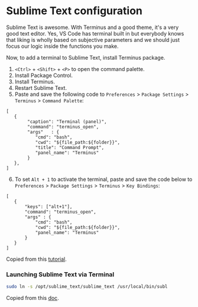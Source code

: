# Sublime Text configuration

Sublime Text is awesome. With Terminus and a good theme, it's a very good text editor. Yes, VS Code has terminal built in but everybody knows that liking is wholly based on subjective parameters and we should just focus our logic inside the functions you make.

Now, to add a terminal to Sublime Text, install Terminus package.

1. `<Ctrl>` + `<Shift>` + `<P>` to open the command palette.
2. Install Package Control.
3. Install Terminus.
4. Restart Sublime Text.
5. Paste and save the following code to `Preferences` > `Package Settings` > `Terminus` > `Command Palette`:
```
[
   {
        "caption": "Terminal (panel)",
        "command": "terminus_open",
        "args"   : {
           "cmd": "bash",
           "cwd": "${file_path:${folder}}",
           "title": "Command Prompt",
           "panel_name": "Terminus"
        }
   },
]
```

6. To set `Alt + 1` to activate the terminal, paste and save the code below to `Preferences` > `Package Settings` > `Terminus` > `Key Bindings`:
```
[
   {
       "keys": ["alt+1"],
       "command": "terminus_open",
       "args" : {
           "cmd": "bash",
           "cwd": "${file_path:${folder}}",
           "panel_name": "Terminus"
       }
   }
]
```

Copied from this [tutorial](https://www.geeksforgeeks.org/how-to-use-terminal-in-sublime-text-editor/).
### Launching Sublime Text via Terminal

```bash
sudo ln -s /opt/sublime_text/sublime_text /usr/local/bin/subl
```
Copied from this [doc](https://www.sublimetext.com/docs/command_line.html).